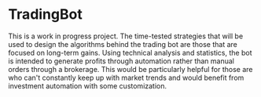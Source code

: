 # TradingBot
This is a work in progress project. The time-tested strategies that will be used to design the algorithms behind the trading bot are those that are focused on long-term gains. Using technical analysis and statistics, the bot is intended to generate profits through automation rather than manual orders through a brokerage. This would be particularly helpful for those are who can't constantly keep up with market trends and would benefit from investment automation with some customization.
